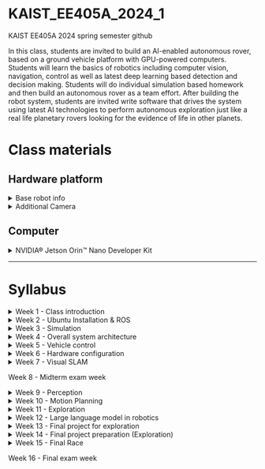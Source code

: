 # KAIST_EE405A_2024_1
KAIST EE405A 2024 spring semester github

In this class, students are invited to build an AI-enabled autonomous rover, based on a ground vehicle platform with GPU-powered computers. Students will learn the basics of robotics including computer vision, navigation, control as well as latest deep learning based detection and decision making. Students will do individual simulation based homework and then build an autonomous rover as a team effort. After building the robot system, students are invited write software that drives the system using latest AI technologies to perform autonomous exploration just like a real life planetary rovers looking for the evidence of life in other planets. 

# Class materials
## Hardware platform
<details>
  
<summary> Base robot info </summary>

Hiwonder ArmPi Pro

[Link](https://www.hiwonder.com/collections/robotic-car/products/armpi-pro?variant=40308380958807) <br/>
- 4 omni-directional mecanum wheels
- 6DOF arm (5DOF+gripper)
- FPV camera at the end-effector

</details>

<details>
  
<summary> Additional Camera </summary>

Intel Realsense D435

[Link](https://www.hiwonder.com/collections/robotic-car/products/armpi-pro?variant=40308380958807) <br/>

</details>

## Computer
<details>
  
<summary> NVIDIA® Jetson Orin™ Nano Developer Kit </summary>

[Link](https://developer.nvidia.com/embedded/learn/get-started-jetson-orin-nano-devkit) <br/>

</details>





***

# Syllabus

<details>
<summary> Week 1 - Class introduction </summary>


</details>

<details>
<summary> Week 2 - Ubuntu Installation & ROS </summary>

<!-- [Lecture Note](Week2/Materials/) <br/> -->
- Brief tips on installing Ubuntu (Linux-based OS)
- Understand the Robotics Operating System (ROS) (1)
- Install & Setup ROS
- Run ROS tutorial
- Learn ROS programming

</details>

<details>
<summary> Week 3 - Simulation </summary>

<!-- [Lecture Note](Week 3/Materials/) <br/> -->
- Gazebo
- Robot model
  - URDF
  - World
- Control car model in the simulation
- Sensor inputs

</details>

<details>  
<summary> Week 4 - Overall system architecture </summary>

<!-- [Lecture Note](Week 4/Materials/) <br/> -->

</details>

<details>
<summary> Week 5 - Vehicle control </summary>

<!-- [Lecture Note](Week 5/Materials/) <br/> -->
- Learn how to design the vehicle controller
    - Vehicle kinematics model
    - Longitudinal controller using PID control
    - Geometry for lateral vehicle control
    - Lateral controller based on Pure Pursuit & Stanley Method

</details>

<details>
<summary> Week 6 - Hardware configuration </summary>

<!-- [Lecture Note](Week 6/Materials/) <br/> -->
- Hardware architecture
- Electronics
- Chassis

</details>

<details>
<summary> Week 7 - Visual SLAM </summary>

<!-- [Lecture Note](Week 7/Materials/) <br/> -->
- Visual Odometry
  - ORB-SLAM
- TFs in car like robots
  - TFs for perception
  - TFs for localization
- Waypoints for global path planning

</details>

  Week 8 - Midterm exam week

<details>
<summary> Week 9 - Perception </summary>

<!-- [Lecture Note](Week 9/Materials/) <br/> -->
- LiDAR-based perception
    - Object detection
    - Segmentation
- Camera-based perception
    - Object detection
    - Segmentation
    - Depth estimation using vision
    - Stereo vision
    - Other methods
- Post-processing
    - IPM (Inverse Perspective Mapping)
    - RGB-point cloud
    - Cost map generation

</details>

<details>        
<summary> Week 10 - Motion Planning </summary>

<!-- [Lecture Note](Week10/Materials/) <br/> -->
- Occupancy grid map
- Cost map generation
- Collision checking
- Motion planning methods
  - Graph-based approaches
  - Sampling-based approaches
  - Motion primitive-based approaches
- Algorithms
  - A* algorithm
  - Rapidly Exploring Random Tree (RRT)
  - Motion primitive-based path planning

</details>

<details>    
<summary> Week 11 - Exploration </summary>

<!-- [Lecture Note](Week11/Materials/) <br/> -->

</details>

<details>
<summary> Week 12 - Large language model in robotics </summary>

<!-- [Lecture Note](Week12/Materials/) <br/> -->

</details>

<details>
<summary> Week 13 - Final project for exploration </summary>

<!-- [Lecture Note](Week13/Materials/) <br/> -->

</details>

<details>
<summary> Week 14 - Final project preparation (Exploration) </summary>

<!-- [Lecture Note](Week14/Materials/) <br/> -->

</details>

<details>
<summary> Week 15 - Final Race </summary>

<!-- [Lecture Note](Week15/Materials/) <br/> -->

</details>

  Week 16 - Final exam week
